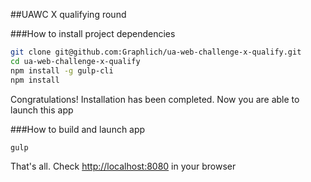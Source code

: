 ##UAWC X qualifying round

###How to install project dependencies

```sh
git clone git@github.com:Graphlich/ua-web-challenge-x-qualify.git
cd ua-web-challenge-x-qualify
npm install -g gulp-cli
npm install
```

Congratulations! Installation has been completed. Now you are able to launch this app

###How to build and launch app

```sh
gulp
```

That's all. Check [http://localhost:8080](http://localhost:8080) in your browser
